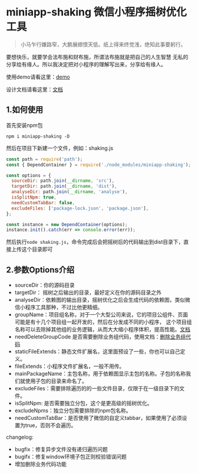 # miniapp-shaking 微信小程序摇树优化工具
>小马乍行嫌路窄，大鹏展翅恨天低。纸上得来终觉浅，绝知此事要躬行。

要想快乐，就要学会法布施和财布施，所谓法布施就是把自己的人生智慧
无私的分享给有缘人。所以我决定把对小程序的理解写出来，分享给有缘人。

使用demo请看这里：[demo](https://github.com/tumblingG/miniapp-shaking-demo)

设计文档请看这里：[文档](https://blog.csdn.net/qq_28506819/category_12079342.html)

## 1.如何使用
 首先安装npm包
```
npm i miniapp-shaking -D
```
然后在项目下新建一个文件，例如：shaking.js
```javascript
const path = require('path');                             
const { DependContainer } = require('./node_modules/miniapp-shaking');

const options = {
  sourceDir: path.join(__dirname, 'src'),
  targetDir: path.join(__dirname, 'dist'),
  analyseDir: path.join(__dirname, 'analyse'),
  isSplitNpm: true,
  needCustomTabBar: false,
  excludeFiles: ['package-lock.json', 'package.json'],
};

const instance = new DependContainer(options);
instance.init().catch(err => console.error(err));
```
然后执行`node shaking.js`，命令完成后会把摇树后的代码输出到dist目录下，直接上传这个目录即可

## 2.参数Options介绍
 - sourceDir：你的源码目录
 - targetDir： 摇树之后输出的目录，最好定义在你的源码目录之外
 - analyseDir：依赖图的输出目录，摇树优化之后会生成代码的依赖图，类似微信小程序工具那种，不过比他更精细。
 - groupName：项目组名称，对于一个大型公司来说，它的项目公组件、页面可能是有十几个项目组一起开发的，然后在分发成不同的小程序，
 这个项目组名称可以去除掉其他组的业务逻辑，从而大大缩小程序体积，提高性能。[文档](https://blog.csdn.net/qq_28506819/article/details/127712605)
 - needDeleteGroupCode 是否需要删除业务组代码，使用文档：[删除业务组代码](https://blog.csdn.net/qq_28506819/article/details/127983251)
 - staticFileExtends：静态文件扩展名，这里面预设了一些，你也可以自己定义。
 - fileExtends：小程序文件扩展名，一般不用传。
 - mainPackageName：主包名称，用于依赖图显示主包的名称。子包的名称我们就使用子包的目录来命名了。
 - excludeFiles：需要排除遍历的的一些文件目录，仅限于在一级目录下的文件。
 - isSplitNpm: 是否需要独立分包，这个是更高级的摇树优化。
 - excludeNpms：独立分包需要排除的npm包名称。
 - needCustomTabBar：是否使用了微信的自定义tabbar，如果使用了必须设置为true，否则不会遍历。

changelog:
 - bugfix：修复异步文件没有递归遍历问题
 - bugifx：修复window环境子包正则校验错误问题
 - 增加删除业务代码功能


